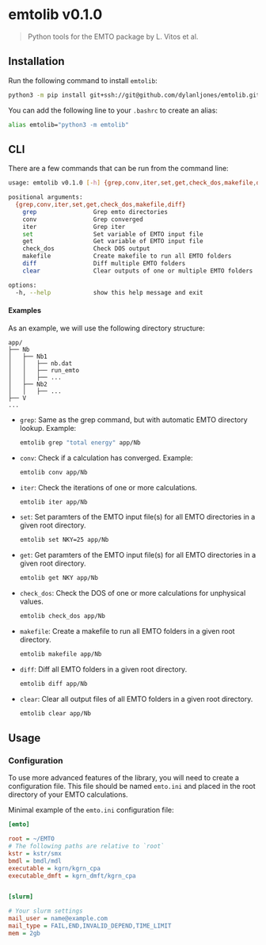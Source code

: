# emtolib v0.1.0

> Python tools for the EMTO package by L. Vitos et al.


## Installation

Run the following command to install `emtolib`:
```bash
python3 -m pip install git+ssh://git@github.com/dylanljones/emtolib.git
```

You can add the following line to your `.bashrc` to create an alias:
```bash
alias emtolib="python3 -m emtolib"
```


## CLI

There are a few commands that can be run from the command line:

```bash
usage: emtolib v0.1.0 [-h] {grep,conv,iter,set,get,check_dos,makefile,diff} ...

positional arguments:
  {grep,conv,iter,set,get,check_dos,makefile,diff}
    grep                Grep emto directories
    conv                Grep converged
    iter                Grep iter
    set                 Set variable of EMTO input file
    get                 Get variable of EMTO input file
    check_dos           Check DOS output
    makefile            Create makefile to run all EMTO folders
    diff                Diff multiple EMTO folders
    clear               Clear outputs of one or multiple EMTO folders

options:
  -h, --help            show this help message and exit
```

#### Examples

As an example, we will use the following directory structure:

```
app/
├── Nb
│   ├── Nb1
│   │   ├── nb.dat
│   │   ├── run_emto
│   │   ├── ...
│   ├── Nb2
│   │   ├── ...
├── V
...
```


- `grep`:
    Same as the grep command, but with automatic EMTO directory lookup. Example:

    ```bash
    emtolib grep "total energy" app/Nb
    ```

- `conv`:
    Check if a calculation has converged. Example:

    ```bash
    emtolib conv app/Nb
    ```

- `iter`:
    Check the iterations of one or more calculations.

    ```bash
    emtolib iter app/Nb
    ```

- `set`:
    Set paramters of the EMTO input file(s) for all EMTO directories in a
    given root directory.
    ```bash
    emtolib set NKY=25 app/Nb
    ```

- `get`:
    Get paramters of the EMTO input file(s) for all EMTO directories in a
    given root directory.
    ```bash
    emtolib get NKY app/Nb
    ```

- `check_dos`:
    Check the DOS of one or more calculations for unphysical values.

    ```bash
    emtolib check_dos app/Nb
    ```

- `makefile`:
    Create a makefile to run all EMTO folders in a given root directory.

    ```bash
    emtolib makefile app/Nb
    ```

- `diff`:
    Diff all EMTO folders in a given root directory.

    ```bash
    emtolib diff app/Nb
    ```

- `clear`:
    Clear all output files of all EMTO folders in a given root directory.

    ```bash
    emtolib clear app/Nb
    ```


## Usage

### Configuration

To use more advanced features of the library, you will need to create a
configuration file. This file should be named ``emto.ini`` and placed in the
root directory of your EMTO calculations.

Minimal example of the ``emto.ini`` configuration file:

```ini
[emto]

root = ~/EMTO
# The following paths are relative to `root`
kstr = kstr/smx
bmdl = bmdl/mdl
executable = kgrn/kgrn_cpa
executable_dmft = kgrn_dmft/kgrn_cpa


[slurm]

# Your slurm settings
mail_user = name@example.com
mail_type = FAIL,END,INVALID_DEPEND,TIME_LIMIT
mem = 2gb
```
